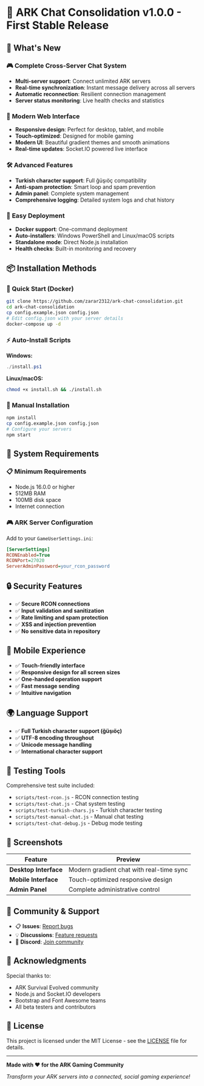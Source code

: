 # 🎉 ARK Chat Consolidation v1.0.0 - First Stable Release

## 🌟 What's New

### 🎮 **Complete Cross-Server Chat System**
- **Multi-server support**: Connect unlimited ARK servers
- **Real-time synchronization**: Instant message delivery across all servers
- **Automatic reconnection**: Resilient connection management
- **Server status monitoring**: Live health checks and statistics

### 🎨 **Modern Web Interface**
- **Responsive design**: Perfect for desktop, tablet, and mobile
- **Touch-optimized**: Designed for mobile gaming
- **Modern UI**: Beautiful gradient themes and smooth animations
- **Real-time updates**: Socket.IO powered live interface

### 🛠️ **Advanced Features**
- **Turkish character support**: Full ğüşıöç compatibility
- **Anti-spam protection**: Smart loop and spam prevention
- **Admin panel**: Complete system management
- **Comprehensive logging**: Detailed system logs and chat history

### 🐳 **Easy Deployment**
- **Docker support**: One-command deployment
- **Auto-installers**: Windows PowerShell and Linux/macOS scripts
- **Standalone mode**: Direct Node.js installation
- **Health checks**: Built-in monitoring and recovery

## 📦 Installation Methods

### 🚀 Quick Start (Docker)
```bash
git clone https://github.com/zarar2312/ark-chat-consolidation.git
cd ark-chat-consolidation
cp config.example.json config.json
# Edit config.json with your server details
docker-compose up -d
```

### ⚡ Auto-Install Scripts
**Windows:**
```powershell
./install.ps1
```

**Linux/macOS:**
```bash
chmod +x install.sh && ./install.sh
```

### 🔧 Manual Installation
```bash
npm install
cp config.example.json config.json
# Configure your servers
npm start
```

## 🎯 System Requirements

### 📋 **Minimum Requirements**
- Node.js 16.0.0 or higher
- 512MB RAM
- 100MB disk space
- Internet connection

### 🎮 **ARK Server Configuration**
Add to your `GameUserSettings.ini`:
```ini
[ServerSettings]
RCONEnabled=True
RCONPort=27020
ServerAdminPassword=your_rcon_password
```

## 🔒 Security Features

- ✅ **Secure RCON connections**
- ✅ **Input validation and sanitization**
- ✅ **Rate limiting and spam protection**
- ✅ **XSS and injection prevention**
- ✅ **No sensitive data in repository**

## 📱 Mobile Experience

- ✅ **Touch-friendly interface**
- ✅ **Responsive design for all screen sizes**
- ✅ **One-handed operation support**
- ✅ **Fast message sending**
- ✅ **Intuitive navigation**

## 🌍 Language Support

- ✅ **Full Turkish character support (ğüşıöç)**
- ✅ **UTF-8 encoding throughout**
- ✅ **Unicode message handling**
- ✅ **International character support**

## 🧪 Testing Tools

Comprehensive test suite included:
- `scripts/test-rcon.js` - RCON connection testing
- `scripts/test-chat.js` - Chat system testing
- `scripts/test-turkish-chars.js` - Turkish character testing
- `scripts/test-manual-chat.js` - Manual chat testing
- `scripts/test-chat-debug.js` - Debug mode testing

## 📸 Screenshots

| Feature | Preview |
|---------|---------|
| **Desktop Interface** | Modern gradient chat with real-time sync |
| **Mobile Interface** | Touch-optimized responsive design |
| **Admin Panel** | Complete administrative control |

## 🤝 Community & Support

- 📋 **Issues**: [Report bugs](https://github.com/zarar2312/ark-chat-consolidation/issues)
- 💡 **Discussions**: [Feature requests](https://github.com/zarar2312/ark-chat-consolidation/discussions)
- 💬 **Discord**: [Join community](https://discord.gg/FetHamCe5H)

## 🙏 Acknowledgments

Special thanks to:
- ARK Survival Evolved community
- Node.js and Socket.IO developers
- Bootstrap and Font Awesome teams
- All beta testers and contributors

## 📝 License

This project is licensed under the MIT License - see the [LICENSE](LICENSE) file for details.

---

**Made with ❤️ for the ARK Gaming Community**

*Transform your ARK servers into a connected, social gaming experience!*

